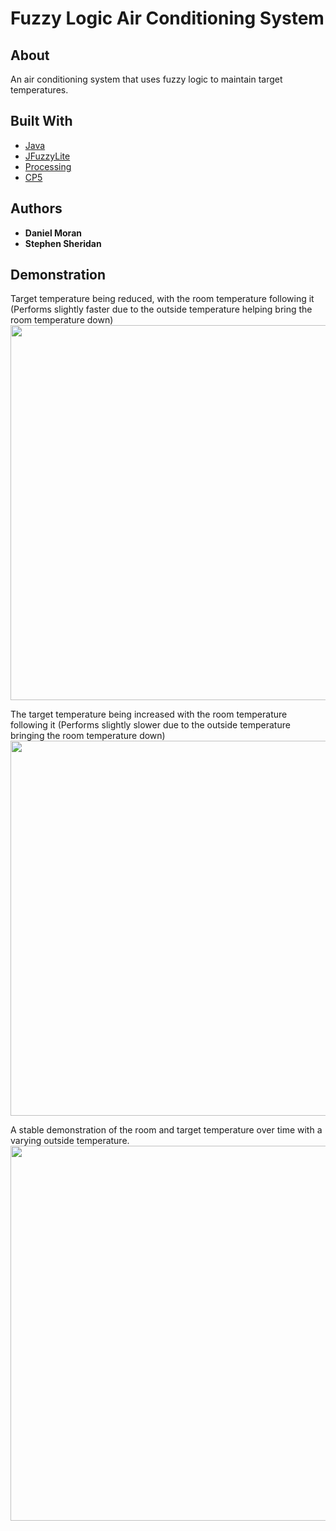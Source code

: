 
# Fuzzy Logic Air Conditioning System

## About
An air conditioning system that uses fuzzy logic to maintain target temperatures.


## Built With

* [Java](https://www.java.com/en/download/)
* [JFuzzyLite](https://www.fuzzylite.com/java/)
* [Processing](https://processing.org/)
* [CP5](https://github.com/sojamo/controlp5)


## Authors

* **Daniel Moran**
* **Stephen Sheridan**

## Demonstration

Target temperature being reduced, with the room temperature following it (Performs slightly faster due to the outside temperature helping bring the room temperature down)
<img src="https://i.imgur.com/IMxekDO.png" width="600" />

The target temperature being increased with the room temperature following it (Performs slightly slower due to the outside temperature bringing the room temperature down)
<img src="https://i.imgur.com/Oc8Jj0z.png" width="600" />

A stable demonstration of the room and target temperature over time with a varying outside temperature.
<img src="https://i.imgur.com/BO9aFIJ.png" width="600" />
